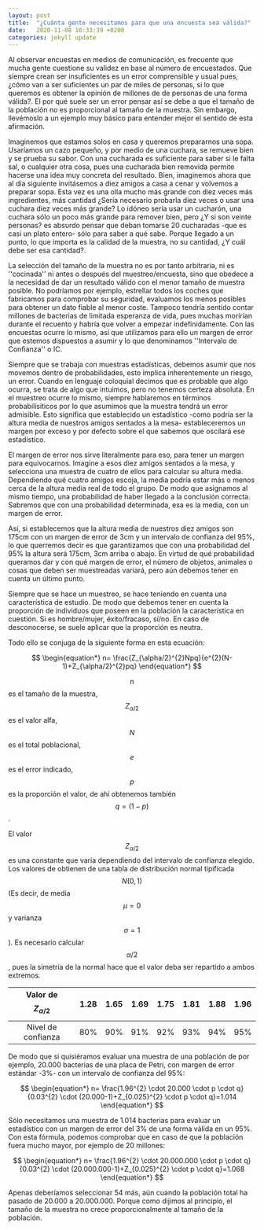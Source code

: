 ```yaml
---
layout: post
title:  "¿Cuánta gente necesitamos para que una encuesta sea válida?"
date:   2020-11-08 10:33:39 +0200
categories: jekyll update
---
```


Al observar encuestas en medios de comunicación, es frecuente que mucha gente
cuestione su validez en base al número de encuestados. Que siempre crean ser
insuficientes es un error comprensible y usual pues, ¿cómo van a ser
suficientes un par de miles de personas, si lo que queremos es obtener la
opinión de millones de de personas de una forma válida?. El por qué suele ser
un error pensar así se debe a que el tamaño de la población no es proporcional
al tamaño de la muestra. Sin embargo, llevémoslo a un ejemplo muy básico para
entender mejor el sentido de esta afirmación.

Imaginemos que estamos solos en casa y queremos prepararnos una sopa. Usaríamos
un cazo pequeño, y por medio de una cuchara, se remueve bien y se prueba su
sabor. Con una cucharada es suficiente para saber si le falta sal, o cualquier
otra cosa, pues una cucharada bien removida permite hacerse una idea muy
concreta del resultado. Bien, imaginemos ahora que al día siguiente invitásemos
a diez amigos a casa a cenar y volvemos a preparar sopa. Esta vez es una olla
mucho más grande con diez veces más ingredientes, más cantidad ¿Sería necesario
probarla diez veces o usar una cuchara diez veces más grande? Lo idóneo sería
usar un cucharón, una cuchara sólo un poco más grande para remover bien, pero
¿Y si son veinte personas? es absurdo pensar que deban tomarse 20 cucharadas
-que es casi un plato entero- sólo para saber a qué sabe. Porque llegado a un
punto, lo que importa es la calidad de la muestra, no su cantidad, ¿Y cuál debe
ser esa cantidad?.

La selección del tamaño de la muestra no es por tanto arbitraria, ni es
''cocinada'' ni antes o después del muestreo/encuesta, sino que obedece a la
necesidad de dar un resultado válido con el menor tamaño de muestra posible. No
podríamos por ejemplo, estrellar todos los coches que fabricamos para comprobar
su seguridad, evaluamos los menos posibles para obtener un dato fiable al menor
coste. Tampoco tendría sentido contar millones de bacterias de limitada
esperanza de vida, pues muchas morirían durante el recuento y habría que volver
a empezar indefinidamente. Con las encuestas ocurre lo mismo, así que
utilizamos para ello un margen de error que estemos dispuestos a asumir y lo
que denominamos ''Intervalo de Confianza'' o IC.

Siempre que se trabaja con muestras estadísticas, debemos asumir que nos
movemos dentro de probabilidades, esto implica inherentemente un riesgo, un
error. Cuando en lenguaje coloquial decimos que es probable que algo ocurra, se
trata de algo que intuimos, pero no tenemos certeza absoluta. En el muestreo
ocurre lo mismo, siempre hablaremos en términos probabilísiticos por lo que
asumimos que la muestra tendrá un error admisible. Esto significa que
establecido un estadístico -como podría ser la altura media de nuestros amigos
sentados a la mesa- estableceremos un margen por exceso y por defecto sobre el
que sabemos que oscilará ese estadístico.

El margen de error nos sirve literalmente para eso, para tener un margen para
equivocarnos. Imagine a esos diez amigos sentados a la mesa, y selecciona una
muestra de cuatro de ellos para calcular su altura media. Dependiendo qué
cuatro amigos escoja, la media podría estar más o menos cerca de la altura
media real de todo el grupo. De modo que asignamos al mismo tiempo, una
probabilidad de haber llegado a la conclusión correcta. Sabremos que con una
probabilidad determinada, esa es la media, con un margen de error.

Así, si establecemos que la altura media de nuestros diez amigos son 175cm con
un margen de error de 3cm y un intervalo de confianza del 95%, lo que
querremos decir es que garantizamos que con una probabilidad del 95% la
altura será 175cm, 3cm arriba o abajo. En virtud de qué probabilidad queramos
dar y con qué margen de error, el número de objetos, animales o cosas que deben
ser muestreadas variará, pero aún debemos tener en cuenta un último punto.

Siempre que se hace un muestreo, se hace teniendo en cuenta una característica
de estudio. De modo que debemos tener en cuenta la proporción de individuos que
poseen en la población la característica en cuestión. Si es hombre/mujer,
éxito/fracaso, sí/no. En caso de desconocerse, se suele aplicar que la
proporción es neutra.

Todo ello se conjuga de la siguiente forma en esta ecuación:

$$
\begin{equation*}
	n= \frac{Z_{\alpha/2}^{2}Npq}{e^{2}(N-1)+Z_{\alpha/2}^{2}pq}
\end{equation*}
$$

$$n$$ es el tamaño de la muestra,
$$Z_{\alpha/2}$$ es el valor alfa,
$$N$$ es el total poblacional,
$$e$$ es el error indicado,
$$p$$ es la proporción el valor, de ahí obtenemos también $$q=(1-p)$$.

El valor $$Z_{\alpha/2}$$ es una constante que varía dependiendo del intervalo
de confianza elegido. Los valores de obtienen de una tabla de distribución
normal tipificada $$N(0,1)$$ (Es decir, de media $$\mu=0$$ y varianza
$$\sigma=1$$). Es necesario calcular $$\alpha/2$$, pues la simetría de la
normal hace que el valor deba ser repartido a ambos extremos.

| Valor de $$Z_{\alpha/2}$$ | 1.28 | 1.65 | 1.69 | 1.75 | 1.81 | 1.88 | 1.96 |
|:---:|:---:|:---:|:---:|:---:|:---:|:---:|:---:|
| Nivel de confianza | 80% | 90% | 91% | 92% | 93% | 94% | 95% |

De modo que si quisiéramos evaluar una muestra de una población de por ejemplo,
20.000 bacterias de una placa de Petri, con margen de error estándar -3%-
con un intervalo de confianza del 95%:

$$
\begin{equation*}
	n= \frac{1.96^{2} \cdot 20.000 \cdot
p \cdot q}{0.03^{2} \cdot (20.000-1)+Z_{0.025}^{2} \cdot p \cdot q}=1.014
\end{equation*}
$$

Sólo necesitamos una muestra de 1.014 bacterias para evaluar un estadístico con
un margen de error del 3% de una forma válida en un 95%. Con esta
fórmula, podemos comprobar que en caso de que la población fuera mucho mayor,
por ejemplo de 20 millones:

$$
\begin{equation*}
	n= \frac{1.96^{2} \cdot
20.000.000 \cdot p \cdot q}{0.03^{2} \cdot (20.000.000-1)+Z_{0.025}^{2} \cdot
p \cdot q}=1.068
\end{equation*}
$$

Apenas deberíamos seleccionar 54 más, aún cuando la población total ha pasado
de 20.000 a 20.000.000. Porque como dijimos al principio, el tamaño de la
muestra no crece proporcionalmente al tamaño de la población.
